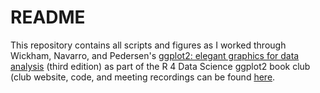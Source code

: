 # README

This repository contains all scripts and figures as I worked through 
Wickham, Navarro, and Pedersen's [ggplot2: elegant graphics for data 
analysis](https://ggplot2-book.org/index.html) (third edition) as part of 
the R 4 Data Science ggplot2 book club 
(club website, code, and meeting recordings can be found 
[here](https://r4ds.github.io/bookclub-ggplot2/).
